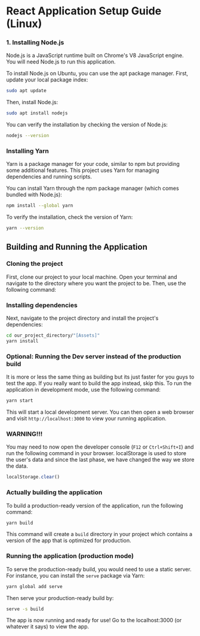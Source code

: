 # React Application Setup Guide (Linux)

### 1. Installing Node.js
Node.js is a JavaScript runtime built on Chrome's V8 JavaScript engine. You will need Node.js to run this application.

To install Node.js on Ubuntu, you can use the apt package manager. First, update your local package index:

```bash
sudo apt update
```

Then, install Node.js:

```bash
sudo apt install nodejs
```

You can verify the installation by checking the version of Node.js:

```bash
nodejs --version
```

### Installing Yarn
Yarn is a package manager for your code, similar to npm but providing some additional features. This project uses Yarn for managing dependencies and running scripts.

You can install Yarn through the npm package manager (which comes bundled with Node.js):

```bash
npm install --global yarn
```

To verify the installation, check the version of Yarn:

```bash
yarn --version
```

## Building and Running the Application

### Cloning the project
First, clone our project to your local machine. Open your terminal and navigate to the directory where you want the project to be. Then, use the following command:


### Installing dependencies
Next, navigate to the project directory and install the project's dependencies:

```bash
cd our_project_directory/"[Assets]"
yarn install
```

### Optional: Running the Dev server instead of the production build
It is more or less the same thing as building but its just faster for you guys to test the app.
If you really want to build the app instead, skip this.
To run the application in development mode, use the following command:

```bash
yarn start
```

This will start a local development server. You can then open a web browser and visit `http://localhost:3000` to view your running application.

### WARNING!!!
You may need to now open the developer console (`F12` or `Ctrl+Shift+I`) and run the following command in your browser.
localStorage is used to store the user's data and since the last phase, we have changed the way we store the data.
```js
localStorage.clear()
```

### Actually building the application
To build a production-ready version of the application, run the following command:

```bash
yarn build
```

This command will create a `build` directory in your project which contains a version of the app that is optimized for production.

### Running the application (production mode)

To serve the production-ready build, you would need to use a static server. For instance, you can install the `serve` package via Yarn:

```bash
yarn global add serve
```

Then serve your production-ready build by:

```bash
serve -s build
```

The app is now running and ready for use!
Go to the localhost:3000 (or whatever it says) to view the app.
```
